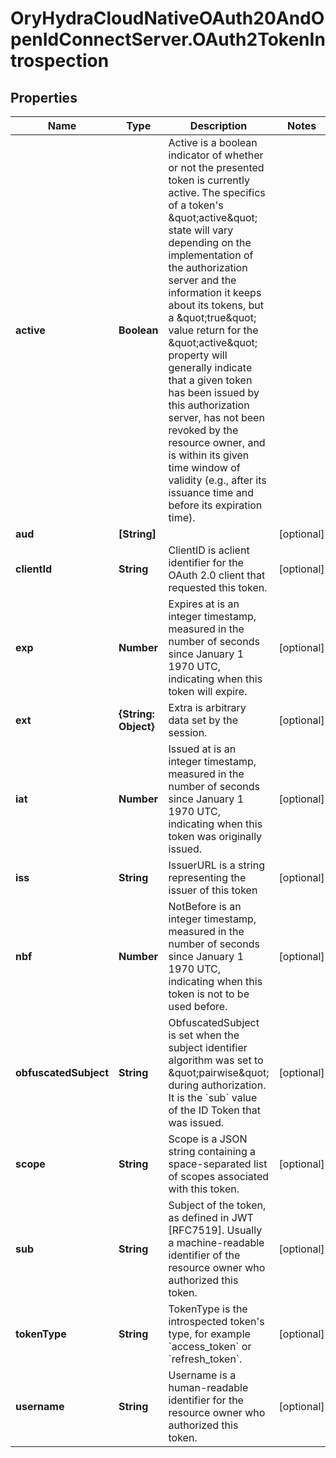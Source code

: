 # OryHydraCloudNativeOAuth20AndOpenIdConnectServer.OAuth2TokenIntrospection

## Properties
Name | Type | Description | Notes
------------ | ------------- | ------------- | -------------
**active** | **Boolean** | Active is a boolean indicator of whether or not the presented token is currently active.  The specifics of a token&#39;s \&quot;active\&quot; state will vary depending on the implementation of the authorization server and the information it keeps about its tokens, but a \&quot;true\&quot; value return for the \&quot;active\&quot; property will generally indicate that a given token has been issued by this authorization server, has not been revoked by the resource owner, and is within its given time window of validity (e.g., after its issuance time and before its expiration time). | 
**aud** | **[String]** |  | [optional] 
**clientId** | **String** | ClientID is aclient identifier for the OAuth 2.0 client that requested this token. | [optional] 
**exp** | **Number** | Expires at is an integer timestamp, measured in the number of seconds since January 1 1970 UTC, indicating when this token will expire. | [optional] 
**ext** | **{String: Object}** | Extra is arbitrary data set by the session. | [optional] 
**iat** | **Number** | Issued at is an integer timestamp, measured in the number of seconds since January 1 1970 UTC, indicating when this token was originally issued. | [optional] 
**iss** | **String** | IssuerURL is a string representing the issuer of this token | [optional] 
**nbf** | **Number** | NotBefore is an integer timestamp, measured in the number of seconds since January 1 1970 UTC, indicating when this token is not to be used before. | [optional] 
**obfuscatedSubject** | **String** | ObfuscatedSubject is set when the subject identifier algorithm was set to \&quot;pairwise\&quot; during authorization. It is the &#x60;sub&#x60; value of the ID Token that was issued. | [optional] 
**scope** | **String** | Scope is a JSON string containing a space-separated list of scopes associated with this token. | [optional] 
**sub** | **String** | Subject of the token, as defined in JWT [RFC7519]. Usually a machine-readable identifier of the resource owner who authorized this token. | [optional] 
**tokenType** | **String** | TokenType is the introspected token&#39;s type, for example &#x60;access_token&#x60; or &#x60;refresh_token&#x60;. | [optional] 
**username** | **String** | Username is a human-readable identifier for the resource owner who authorized this token. | [optional] 


